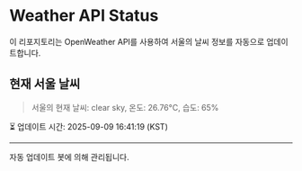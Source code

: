 
# Weather API Status

이 리포지토리는 OpenWeather API를 사용하여 서울의 날씨 정보를 자동으로 업데이트합니다.

## 현재 서울 날씨
> 서울의 현재 날씨: clear sky, 온도: 26.76°C, 습도: 65%

⏳ 업데이트 시간: 2025-09-09 16:41:19 (KST)

---
자동 업데이트 봇에 의해 관리됩니다.
